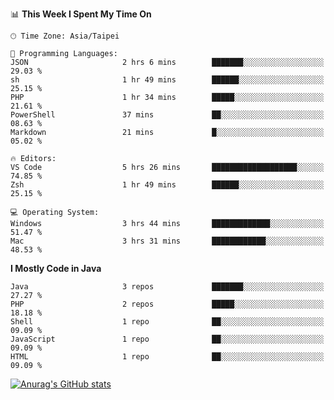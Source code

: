 <!--
<table>
  <tr>
    <td>
      <img src="./devcard.svg" alt="A dev card" width="400" hight="100%">
    </td>
    <td>
      <p>### Hi there 👋</p>
      <p>**treevel/treevel** is a ✨ _special_ ✨ repository because its `README.md` (this file) appears on your GitHub profile.</p>
      <p>Here are some ideas to get you started:</p>
      <p>- 🔭 I’m currently working on ...</p>
      <p>- 🌱 I’m currently learning ...</p>
      <p>- 👯 I’m looking to collaborate on ...</p>
      <p>- 🤔 I’m looking for help with ...</p>
      <p>- 💬 Ask me about ...</p>
      <p>- 📫 How to reach me: ...</p>
      <p>- 😄 Pronouns: ...</p>
      <p>- ⚡ Fun fact: ...</p>
    </td>
  </tr>
</table>
-->

<!--START_SECTION:waka-->
📊 **This Week I Spent My Time On** 

```text
🕑︎ Time Zone: Asia/Taipei

💬 Programming Languages: 
JSON                     2 hrs 6 mins        ███████░░░░░░░░░░░░░░░░░░   29.03 % 
sh                       1 hr 49 mins        ██████░░░░░░░░░░░░░░░░░░░   25.15 % 
PHP                      1 hr 34 mins        █████░░░░░░░░░░░░░░░░░░░░   21.61 % 
PowerShell               37 mins             ██░░░░░░░░░░░░░░░░░░░░░░░   08.63 % 
Markdown                 21 mins             █░░░░░░░░░░░░░░░░░░░░░░░░   05.02 % 

🔥 Editors: 
VS Code                  5 hrs 26 mins       ███████████████████░░░░░░   74.85 % 
Zsh                      1 hr 49 mins        ██████░░░░░░░░░░░░░░░░░░░   25.15 % 

💻 Operating System: 
Windows                  3 hrs 44 mins       █████████████░░░░░░░░░░░░   51.47 % 
Mac                      3 hrs 31 mins       ████████████░░░░░░░░░░░░░   48.53 % 
```

**I Mostly Code in Java** 

```text
Java                     3 repos             ███████░░░░░░░░░░░░░░░░░░   27.27 % 
PHP                      2 repos             █████░░░░░░░░░░░░░░░░░░░░   18.18 % 
Shell                    1 repo              ██░░░░░░░░░░░░░░░░░░░░░░░   09.09 % 
JavaScript               1 repo              ██░░░░░░░░░░░░░░░░░░░░░░░   09.09 % 
HTML                     1 repo              ██░░░░░░░░░░░░░░░░░░░░░░░   09.09 % 
```




<!--END_SECTION:waka-->

<!-- GitHub Stats Card-->
[![Anurag's GitHub stats](https://github-readme-stats.vercel.app/api?username=treevel&show_icons=true&theme=monokai&count_private=true)](https://github.com/anuraghazra/github-readme-stats)
